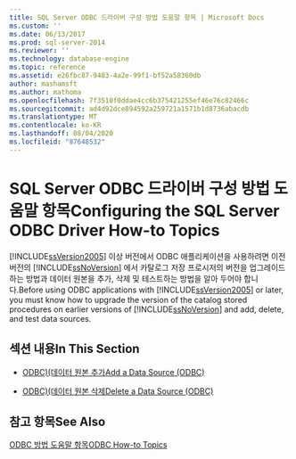 ```yaml
---
title: SQL Server ODBC 드라이버 구성 방법 도움말 항목 | Microsoft Docs
ms.custom: ''
ms.date: 06/13/2017
ms.prod: sql-server-2014
ms.reviewer: ''
ms.technology: database-engine
ms.topic: reference
ms.assetid: e26fbc87-9483-4a2e-99f1-bf52a58360db
author: mashamsft
ms.author: mathoma
ms.openlocfilehash: 7f3510f0ddae4cc6b375421255ef46e76c82466c
ms.sourcegitcommit: ad4d92dce894592a259721a1571b1d8736abacdb
ms.translationtype: MT
ms.contentlocale: ko-KR
ms.lasthandoff: 08/04/2020
ms.locfileid: "87648532"
---
```

# <a name="configuring-the-sql-server-odbc-driver-how-to-topics"></a><span data-ttu-id="235dc-102">SQL Server ODBC 드라이버 구성 방법 도움말 항목</span><span class="sxs-lookup"><span data-stu-id="235dc-102">Configuring the SQL Server ODBC Driver How-to Topics</span></span>
  <span data-ttu-id="235dc-103">[!INCLUDE[ssVersion2005](../../includes/ssversion2005-md.md)] 이상 버전에서 ODBC 애플리케이션을 사용하려면 이전 버전의 [!INCLUDE[ssNoVersion](../../includes/ssnoversion-md.md)] 에서 카탈로그 저장 프로시저의 버전을 업그레이드하는 방법과 데이터 원본을 추가, 삭제 및 테스트하는 방법을 알아 두어야 합니다.</span><span class="sxs-lookup"><span data-stu-id="235dc-103">Before using ODBC applications with [!INCLUDE[ssVersion2005](../../includes/ssversion2005-md.md)] or later, you must know how to upgrade the version of the catalog stored procedures on earlier versions of [!INCLUDE[ssNoVersion](../../includes/ssnoversion-md.md)] and add, delete, and test data sources.</span></span>  
  
## <a name="in-this-section"></a><span data-ttu-id="235dc-104">섹션 내용</span><span class="sxs-lookup"><span data-stu-id="235dc-104">In This Section</span></span>  
  
-   [<span data-ttu-id="235dc-105">ODBC&#41;&#40;데이터 원본 추가</span><span class="sxs-lookup"><span data-stu-id="235dc-105">Add a Data Source &#40;ODBC&#41;</span></span>](../../relational-databases/native-client-odbc-how-to/configuring-the-sql-server-odbc-driver-add-a-data-source.md)  
  
-   [<span data-ttu-id="235dc-106">ODBC&#41;&#40;데이터 원본 삭제</span><span class="sxs-lookup"><span data-stu-id="235dc-106">Delete a Data Source &#40;ODBC&#41;</span></span>](../../relational-databases/native-client-odbc-how-to/configuring-the-sql-server-odbc-driver-delete-a-data-source.md)  
  
## <a name="see-also"></a><span data-ttu-id="235dc-107">참고 항목</span><span class="sxs-lookup"><span data-stu-id="235dc-107">See Also</span></span>  
 [<span data-ttu-id="235dc-108">ODBC 방법 도움말 항목</span><span class="sxs-lookup"><span data-stu-id="235dc-108">ODBC How-to Topics</span></span>](../../relational-databases/native-client-odbc-how-to/odbc-how-to-topics.md)  
  
  
